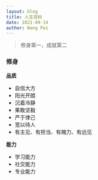 ```yaml
---
layout: blog
title: 人生目标
date: 2021-09-14
author: Wang Pei
---
```


> 修身第一，成就第二

### 修身

**品质**

- 自信大方
- 阳光开朗
- 沉着冷静
- 果敢坚毅
- 严于律己
- 宽以待人
- 有主见、有担当、有魄力、有远见

**能力**

- 学习能力
- 社交能力
- 专业能力
